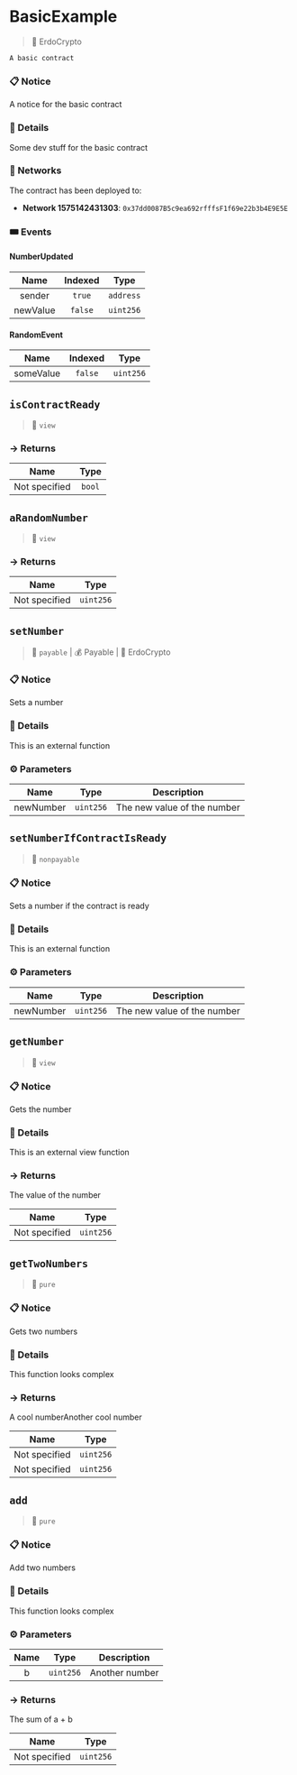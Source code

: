 # BasicExample
> 👤 ErdoCrypto
```
A basic contract
```


### 📋 Notice

A notice for the basic contract


### 🔎 Details

Some dev stuff for the basic contract

### 📡 Networks

The contract has been deployed to:
* **Network 1575142431303**: `0x37dd0087B5c9ea692rfffsF1f69e22b3b4E9E5E`



### 🎟 Events


#### NumberUpdated
| Name | Indexed | Type |
|:-:|:-:|:-:|
| sender | `true` | `address` |
| newValue | `false` | `uint256` |


#### RandomEvent
| Name | Indexed | Type |
|:-:|:-:|:-:|
| someValue | `false` | `uint256` |



## `isContractReady`

>👀 `view`




### → Returns



| Name | Type |
|:-:|:-:|
|  Not specified  | `bool` |



## `aRandomNumber`

>👀 `view`




### → Returns



| Name | Type |
|:-:|:-:|
|  Not specified  | `uint256` |



## `setNumber`

>👀 `payable` | 💰 Payable | 👤 ErdoCrypto 

### 📋 Notice

Sets a number


### 🔎 Details

This is an external function

### ⚙️ Parameters

| Name | Type | Description |
|:-:|:-:| - |
| newNumber | `uint256` | The new value of the number |



## `setNumberIfContractIsReady`

>👀 `nonpayable`

### 📋 Notice

Sets a number if the contract is ready


### 🔎 Details

This is an external function

### ⚙️ Parameters

| Name | Type | Description |
|:-:|:-:| - |
| newNumber | `uint256` | The new value of the number |



## `getNumber`

>👀 `view`

### 📋 Notice

Gets the number


### 🔎 Details

This is an external view function

### → Returns

The value of the number

| Name | Type |
|:-:|:-:|
|  Not specified  | `uint256` |



## `getTwoNumbers`

>👀 `pure`

### 📋 Notice

Gets two numbers


### 🔎 Details

This function looks complex

### → Returns

A cool numberAnother cool number

| Name | Type |
|:-:|:-:|
|  Not specified  | `uint256` |
|  Not specified  | `uint256` |



## `add`

>👀 `pure`

### 📋 Notice

Add two numbers


### 🔎 Details

This function looks complex

### ⚙️ Parameters

| Name | Type | Description |
|:-:|:-:| - |
| b | `uint256` | Another number |

### → Returns

The sum of a + b

| Name | Type |
|:-:|:-:|
|  Not specified  | `uint256` |



